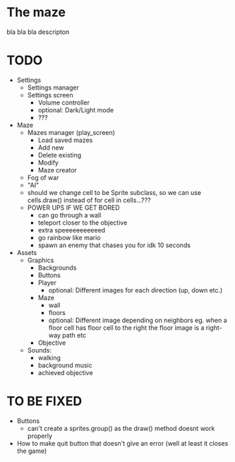 
# The maze

bla bla bla descripton

# TODO
- Settings
    - Settings manager
    - Settings screen
        - Volume controller
        - optional: Dark/Light mode 
        - ???
- Maze
    - Mazes manager (play_screen)
        - Load saved mazes
        - Add new
        - Delete existing
        - Modify
        - Maze creator
    - Fog of war
    - "AI"
    - should we change cell to be Sprite subclass, so we can use cells.draw() instead of for cell in cells...???
    - POWER UPS IF WE GET BORED
        - can go through a wall
        - teleport closer to the objective
        - extra speeeeeeeeeeed
        - go rainbow like mario
        - spawn an enemy that chases you for idk 10 seconds 
- Assets
    - Graphics
        - Backgrounds
        - Buttons
        - Player
            - optional: Different images for each direction (up, down etc.) 
        - Maze
            - wall
            - floors
            - optional: Different image depending on neighbors eg. when a floor cell has floor cell to the right the floor image is a right-way path etc
        - Objective
    - Sounds:
        - walking
        - background music
        - achieved objective

# TO BE FIXED
- Buttons
    - can't create a sprites.group() as the draw() method doesnt work properly
- How to make quit button that doesn't give an error (well at least it closes the game)



